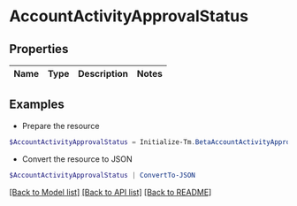# AccountActivityApprovalStatus
## Properties

Name | Type | Description | Notes
------------ | ------------- | ------------- | -------------

## Examples

- Prepare the resource
```powershell
$AccountActivityApprovalStatus = Initialize-Tm.BetaAccountActivityApprovalStatus 
```

- Convert the resource to JSON
```powershell
$AccountActivityApprovalStatus | ConvertTo-JSON
```

[[Back to Model list]](../README.md#documentation-for-models) [[Back to API list]](../README.md#documentation-for-api-endpoints) [[Back to README]](../README.md)

